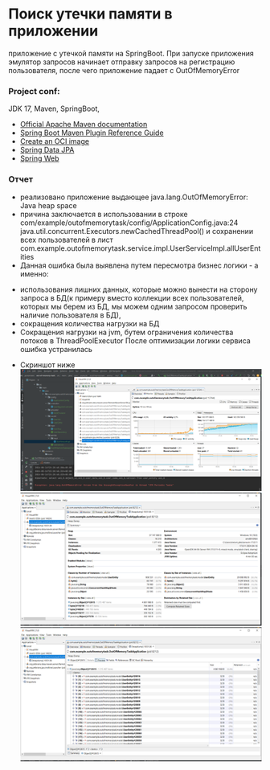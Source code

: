 # Поиск утечки памяти в приложении

приложение с утечкой памяти на SpringBoot.
При запуске приложения эмулятор запросов начинает отправку запросов на регистрацию пользователя, после чего приложение
падает с OutOfMemoryError

### Project conf:

JDK 17, Maven, SpringBoot,

* [Official Apache Maven documentation](https://maven.apache.org/guides/index.html)
* [Spring Boot Maven Plugin Reference Guide](https://docs.spring.io/spring-boot/docs/3.2.5/maven-plugin/reference/html/)
* [Create an OCI image](https://docs.spring.io/spring-boot/docs/3.2.5/maven-plugin/reference/html/#build-image)
* [Spring Data JPA](https://docs.spring.io/spring-boot/docs/3.2.5/reference/htmlsingle/index.html#data.sql.jpa-and-spring-data)
* [Spring Web](https://docs.spring.io/spring-boot/docs/3.2.5/reference/htmlsingle/index.html#web)

### Отчет

* реализовано приложение выдающее java.lang.OutOfMemoryError: Java heap space
* причина заключается в использовании в строке
  com/example/outofmemorytask/config/ApplicationConfig.java:24
  java.util.concurrent.Executors.newCachedThreadPool()
  и сохранении всех пользователей в лист
  com.example.outofmemorytask.service.impl.UserServiceImpl.allUserEntities
* Данная ошибка была выявлена путем пересмотра бизнес логики - а именно:

- использования лишних данных, которые можно вынести на сторону запроса в БД(к примеру вместо коллекции всех
  пользователей, которых мы берем из БД, мы можем одним запросом проверить наличие пользователя в БД),
- сокращения количества нагрузки на БД
- Сокращения нагрузки на jvm, бутем ограничения количества потоков в ThreadPoolExecutor
  После оптимизации логики сервиса ошибка устранилась

* Скриншот ниже
  ![outofmemory exc.png](src%2Fmain%2Fresources%2Foutofmemory%20exc.png)
  ![outofmemory exc(heap dump_1).png](src%2Fmain%2Fresources%2Foutofmemory%20exc%28heap%20dump_1%29.png)
  ![outofmemory exc(heap dump_2).png](src%2Fmain%2Fresources%2Foutofmemory%20exc%28heap%20dump_2%29.png)

